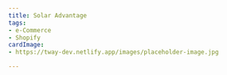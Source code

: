 ```yaml
---
title: Solar Advantage
tags:
- e-Commerce
- Shopify
cardImage:
- https://tway-dev.netlify.app/images/placeholder-image.jpg

---
```

